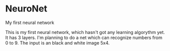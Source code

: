 NeuroNet
========

My first neural network

This is my first neural network, which hasn't got any learning algorythm yet. It has 3 layers. I'm planning to do a net
which can recognize numbers from 0 to 9. The input is an black and white image 5x4.

